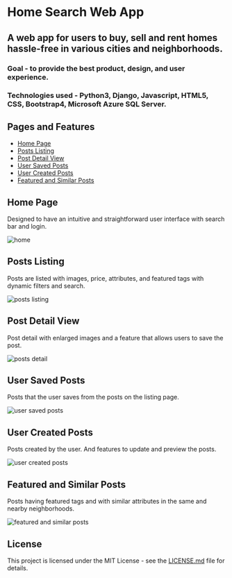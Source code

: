# Home Search Web App 

## A web app for users to buy, sell and rent homes hassle-free in various cities and neighborhoods.

### Goal - to provide the best product, design, and user experience.

### Technologies used - Python3, Django, Javascript, HTML5, CSS, Bootstrap4, Microsoft Azure SQL Server.


## Pages and Features

*	[Home Page](https://github.com/bharathsepuri/Home-Search-Web-App-Python-Django#home-page)
*	[Posts Listing](https://github.com/bharathsepuri/Home-Search-Web-App-Python-Django#posts-listing)
*	[Post Detail View](https://github.com/bharathsepuri/Home-Search-Web-App-Python-Django#post-detail-view)
*	[User Saved Posts](https://github.com/bharathsepuri/Home-Search-Web-App-Python-Django#user-saved-posts)
*	[User Created Posts](https://github.com/bharathsepuri/Home-Search-Web-App-Python-Django#user-created-posts)
*	[Featured and Similar Posts](https://github.com/bharathsepuri/Home-Search-Web-App-Python-Django#featured-and-similar-posts)


## Home Page

Designed to have an intuitive and straightforward user interface with search bar and login.

![home](https://user-images.githubusercontent.com/25309450/135039217-c605dca1-0541-406d-9d97-c31a69f7015a.png)



## Posts Listing 

Posts are listed with images, price, attributes, and featured tags with dynamic filters and search.

![posts listing](https://user-images.githubusercontent.com/25309450/135039774-4b3c9fb2-4bd6-4279-b557-bdc238f70b46.png)



## Post Detail View

Post detail with enlarged images and a feature that allows users to save the post.

![posts detail](https://user-images.githubusercontent.com/25309450/135040162-3e07ddfe-2b66-4caa-9099-65e991e41a7e.png)



## User Saved Posts 

Posts that the user saves from the posts on the listing page.

![user saved posts](https://user-images.githubusercontent.com/25309450/135040315-43b9efa7-acb2-4c1c-acef-3073d8645133.png)



## User Created Posts

Posts created by the user. And features to update and preview the posts.

![user created posts](https://user-images.githubusercontent.com/25309450/135040632-56be723a-36fe-4524-ad21-81e4181651f8.png)


## Featured and Similar Posts

Posts having featured tags and with similar attributes in the same and nearby neighborhoods.

![featured and similar posts](https://user-images.githubusercontent.com/25309450/135041009-454a5cb7-fdd9-4b3b-8f1e-85be14edf55a.png)





## License 

This project is licensed under the MIT License - see the [LICENSE.md](https://github.com/bharathsepuri/Home-Search-Web-App-Python-Django/blob/main/LICENSE.md) file for details.











